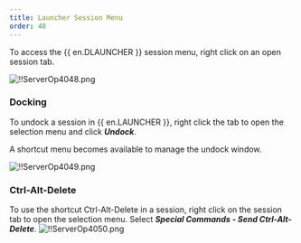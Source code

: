 ```yaml
---
title: Launcher Session Menu
order: 40
---
```

To access the {{ en.DLAUNCHER }} session menu, right click on an open session tab.  

![!!ServerOp4048.png](https://webdevolutions.azureedge.net/docs/en/server/ServerOp4048.png) 
### Docking 
To undock a session in {{ en.LAUNCHER }}, right click the tab to open the selection menu and click ***Undock***.  

A shortcut menu becomes available to manage the undock window.  

![!!ServerOp4049.png](https://webdevolutions.azureedge.net/docs/en/server/ServerOp4049.png) 
### Ctrl-Alt-Delete 
To use the shortcut Ctrl-Alt-Delete in a session, right click on the session tab to open the selection menu. Select ***Special Commands - Send Ctrl-Alt-Delete***. 
![!!ServerOp4050.png](https://webdevolutions.azureedge.net/docs/en/server/ServerOp4050.png) 

